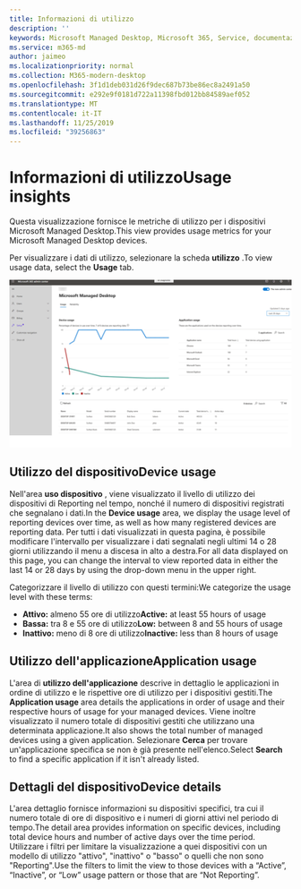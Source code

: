 ```yaml
---
title: Informazioni di utilizzo
description: ''
keywords: Microsoft Managed Desktop, Microsoft 365, Service, documentazione
ms.service: m365-md
author: jaimeo
ms.localizationpriority: normal
ms.collection: M365-modern-desktop
ms.openlocfilehash: 3f1d1deb031d26f9dec687b73be86ec8a2491a50
ms.sourcegitcommit: e292e9f0181d722a11398fbd012bb84589aef052
ms.translationtype: MT
ms.contentlocale: it-IT
ms.lasthandoff: 11/25/2019
ms.locfileid: "39256863"
---
```

# <a name="usage-insights"></a><span data-ttu-id="6b8db-103">Informazioni di utilizzo</span><span class="sxs-lookup"><span data-stu-id="6b8db-103">Usage insights</span></span>
<span data-ttu-id="6b8db-104">Questa visualizzazione fornisce le metriche di utilizzo per i dispositivi Microsoft Managed Desktop.</span><span class="sxs-lookup"><span data-stu-id="6b8db-104">This view provides usage metrics for your Microsoft Managed Desktop devices.</span></span> 

<span data-ttu-id="6b8db-105">Per visualizzare i dati di utilizzo, selezionare la scheda **utilizzo** .</span><span class="sxs-lookup"><span data-stu-id="6b8db-105">To view usage data, select the **Usage** tab.</span></span>

![Riquadro di utilizzo](images/insights_usage.png)

## <a name="device-usage"></a><span data-ttu-id="6b8db-107">Utilizzo del dispositivo</span><span class="sxs-lookup"><span data-stu-id="6b8db-107">Device usage</span></span>

<span data-ttu-id="6b8db-108">Nell'area **uso dispositivo** , viene visualizzato il livello di utilizzo dei dispositivi di Reporting nel tempo, nonché il numero di dispositivi registrati che segnalano i dati.</span><span class="sxs-lookup"><span data-stu-id="6b8db-108">In the **Device usage** area, we display the usage level of reporting devices over time, as well as how many registered devices are reporting data.</span></span> <span data-ttu-id="6b8db-109">Per tutti i dati visualizzati in questa pagina, è possibile modificare l'intervallo per visualizzare i dati segnalati negli ultimi 14 o 28 giorni utilizzando il menu a discesa in alto a destra.</span><span class="sxs-lookup"><span data-stu-id="6b8db-109">For all data displayed on this page, you can change the interval to view reported data in either the last 14 or 28 days by using the drop-down menu in the upper right.</span></span>

<span data-ttu-id="6b8db-110">Categorizzare il livello di utilizzo con questi termini:</span><span class="sxs-lookup"><span data-stu-id="6b8db-110">We categorize the usage level with these terms:</span></span>

- <span data-ttu-id="6b8db-111">**Attivo:** almeno 55 ore di utilizzo</span><span class="sxs-lookup"><span data-stu-id="6b8db-111">**Active:** at least 55 hours of usage</span></span>
- <span data-ttu-id="6b8db-112">**Bassa:** tra 8 e 55 ore di utilizzo</span><span class="sxs-lookup"><span data-stu-id="6b8db-112">**Low:** between 8 and 55 hours of usage</span></span>
- <span data-ttu-id="6b8db-113">**Inattivo:** meno di 8 ore di utilizzo</span><span class="sxs-lookup"><span data-stu-id="6b8db-113">**Inactive:** less than 8 hours of usage</span></span>




## <a name="application-usage"></a><span data-ttu-id="6b8db-114">Utilizzo dell'applicazione</span><span class="sxs-lookup"><span data-stu-id="6b8db-114">Application usage</span></span>

<span data-ttu-id="6b8db-115">L'area di **utilizzo dell'applicazione** descrive in dettaglio le applicazioni in ordine di utilizzo e le rispettive ore di utilizzo per i dispositivi gestiti.</span><span class="sxs-lookup"><span data-stu-id="6b8db-115">The **Application usage** area details the applications in order of usage and their respective hours of usage for your managed devices.</span></span> <span data-ttu-id="6b8db-116">Viene inoltre visualizzato il numero totale di dispositivi gestiti che utilizzano una determinata applicazione.</span><span class="sxs-lookup"><span data-stu-id="6b8db-116">It also shows the total number of managed devices using a given application.</span></span> <span data-ttu-id="6b8db-117">Selezionare **Cerca** per trovare un'applicazione specifica se non è già presente nell'elenco.</span><span class="sxs-lookup"><span data-stu-id="6b8db-117">Select **Search** to find a specific application if it isn't already listed.</span></span>


## <a name="device-details"></a><span data-ttu-id="6b8db-118">Dettagli del dispositivo</span><span class="sxs-lookup"><span data-stu-id="6b8db-118">Device details</span></span>
<span data-ttu-id="6b8db-119">L'area dettaglio fornisce informazioni su dispositivi specifici, tra cui il numero totale di ore di dispositivo e i numeri di giorni attivi nel periodo di tempo.</span><span class="sxs-lookup"><span data-stu-id="6b8db-119">The detail area provides information on specific devices, including total device hours and number of active days over the time period.</span></span> <span data-ttu-id="6b8db-120">Utilizzare i filtri per limitare la visualizzazione a quei dispositivi con un modello di utilizzo "attivo", "inattivo" o "basso" o quelli che non sono "Reporting".</span><span class="sxs-lookup"><span data-stu-id="6b8db-120">Use the filters to limit the view to those devices with a “Active”, “Inactive”, or “Low” usage pattern or those that are “Not Reporting”.</span></span> 